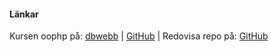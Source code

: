 #### Länkar

Kursen oophp på: [dbwebb](https://dbwebb.se/kurser/oophp-v5) | 
[GitHub](https://github.com/dbwebb-se/oophp) | 
Redovisa repo på: [GitHub](https://github.com/Christoffer2019/oophp)
